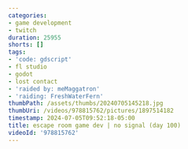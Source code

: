 ```yaml
---
categories:
- game development
- twitch
duration: 25955
shorts: []
tags:
- 'code: gdscript'
- fl studio
- godot
- lost contact
- 'raided by: meMaggatron'
- 'raiding: FreshWaterFern'
thumbPath: /assets/thumbs/20240705145218.jpg
thumbUri: /videos/978815762/pictures/1897514182
timestamp: 2024-07-05T09:52:18-05:00
title: escape room game dev | no signal (day 100)
videoId: '978815762'
---
```

